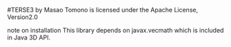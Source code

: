 #TERSE3 by Masao Tomono is licensed under the Apache License, Version2.0

note on installation
This library depends on javax.vecmath which is included in Java 3D API.

